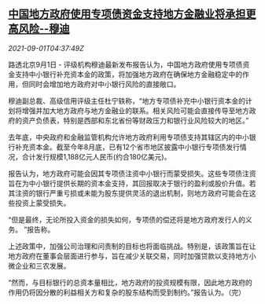 <!--1630472462000-->
[中国地方政府使用专项债资金支持地方金融业将承担更高风险--穆迪](https://cn.reuters.com/article/moody-china-local-bond-risk-0901-idCNKBS2FX2J5)
------

<div><i>2021-09-01T04:37:49Z</i></div><p>路透北京9月1日 - 评级机构穆迪最新发布报告认为，中国地方政府使用专项债资金支持中小银行补充资本金的政策，将加强地方政府在确保地方金融稳定中的作用，但同时会增加地方政府对中小银行风险的直接敞口。</p><p>穆迪副总裁、高级信用评级主任杜宁轶称，“地方专项债补充中小银行资本金的计划将增强并加大地方政府与地方金融业的联系。相关风险可能会直接传导至地方政府的资产负债表，特别是西部和东北省份等财政压力和银行业风险较大的地区。”</p><p>去年底，中央政府和金融监管机构允许地方政府利用专项债支持其辖区内的中小银行补充资本金。截至今年8月底，已有12个省市地区披露中小银行专项债发行情况，合计发行规模1,188亿元人民币(约合180亿美元)。</p><p>报告认为，地方政府可能会因其专项债注资中小银行而蒙受损失。这些专项债注资旨在为中小银行提供长期的资本金支持，其回报取决于银行的盈利或股价升值。若其注资的银行严重亏损或未能为股东提供灵活的退出机制，则地方政府可能会在这些投资上蒙受损失。</p><p>“但是最终，无论所投入资金的损失如何，专项债的偿还将是地方政府发行人的义务。 ”报告称。</p><p>上述政策中，加强公司治理和问责制的目标也将面临挑战。特别是，该政策旨在让地方政府在董事会层面进行参与，旨在减少关联交易，同时加强贷款以支持地方小微企业和三农发展。</p><p>“然而，与目标银行的总资本量相比，地方政府的投资规模有限，因此地方政府的作用仍将因分散的利益相关方和复杂的股东结构而受到制约。”报告认为。（完）</p>
